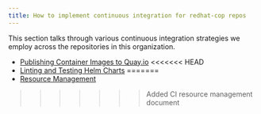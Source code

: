 ```yaml
---
title: How to implement continuous integration for redhat-cop repos
---
```


This section talks through various continuous integration strategies we employ across the repositories in this organization.

* [Publishing Container Images to Quay.io](./publishing-images.html)
<<<<<<< HEAD
* [Linting and Testing Helm Charts](./linting-testing-helm-charts.md)
=======
* [Resource Management](./resource-management.md)
>>>>>>> Added CI resource management document
